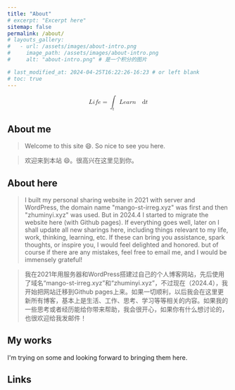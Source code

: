 ```yaml
---
title: "About"
# excerpt: "Excerpt here"
sitemap: false 
permalink: /about/
# layouts_gallery:
#   - url: /assets/images/about-intro.png
#     image_path: /assets/images/about-intro.png
#     alt: "about-intro.png" # 是一个积分的图片

# last_modified_at: 2024-04-25T16:22:26-16:23 # or left blank
# toc: true
---
```


<math xmlns="http://www.w3.org/1998/Math/MathML" display="block"><mi>L</mi><mi>i</mi><mi>f</mi><mi>e</mi><mo>=</mo><msub><mo data-mjx-texclass="OP">∫</mo><mrow><mi>t</mi></mrow></msub><mi>L</mi><mi>e</mi><mi>a</mi><mi>r</mi><mi>n</mi><mstyle scriptlevel="0"><mspace width="1em"></mspace></mstyle><mrow><mi mathvariant="normal">d</mi></mrow><mi>t</mi></math>

## About me

> Welcome to this site :smile:. So nice to see you here. 

<!-- My name is ZHU Minyi (ZHU is the family name), and I have also an English name "Irene", which my foreign teachers, classmates and some friends would use to call me. I graduated from Shenzhen University in 2022, majoring in Microelectronics. I am interested in a lot of things, such as speedcubing, amateur radio, music, reading... -->


> 欢迎来到本站 :smile:。很高兴在这里见到你。


<!-- 我叫朱珉伊，我的外教、同学和一些朋友也可能会叫我的英文名“Irene”。我于2022年毕业于深圳大学，主修专业是微电子，但我对很多专业之外的东西都感兴趣，比如魔方速拧、业余无线电、音乐、阅读... -->


## About here

> I built my personal sharing website in 2021 with server and WordPress, the domain name "mango-st-irreg.xyz" was first and then "zhuminyi.xyz" was used. But in 2024.4 I started to migrate the website here (with Github pages). If everything goes well, later on I shall update all new sharings here, including things relevant to my life, work, thinking, learning, etc. If these can bring you assistance, spark thoughts, or inspire you, I would feel delighted and honored. but of course if there are any mistakes, feel free to email me, and I would be immensely grateful!

> 我在2021年用服务器和WordPress搭建过自己的个人博客网站，先后使用了域名“mango-st-irreg.xyz”和“zhuminyi.xyz”，不过现在（2024.4），我开始把网站迁移到Github pages上来。如果一切顺利，以后我会在这里更新所有博客，基本上是生活、工作、思考、学习等等相关的内容。如果我的一些思考或者经历能给你带来帮助，我会很开心，如果你有什么想讨论的，也很欢迎给我发邮件！

## My works

I'm trying on some and looking forward to bringing them here.

## Links

<!-- 
## Credits
The website you're now viewing was initially forked from Minimal Mistakes, which is a great Jekyll theme, huge thanks to the creators.
 -->